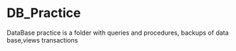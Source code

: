 # DB_Practice
DataBase practice is a folder with queries and procedures, backups of data base,views transactions
